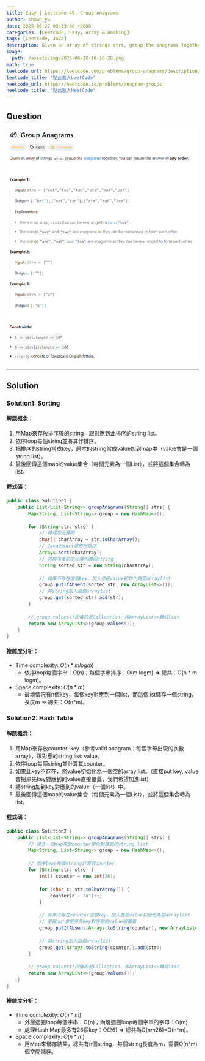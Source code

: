 ```yaml
---
title: Easy | Leetcode 49. Group Anagrams
author: shawn_yu
date: 2025-06-27 03:33:00 +0800
categories: [Leetcode, Easy, Array & Hashing]
tags: [Leetcode, Java]
description: Given an array of strings strs, group the anagrams together. You can return the answer in any order.
image:
  path: /assets/img/2025-06-20-16-16-28.png
math: true
leetcode_url: https://leetcode.com/problems/group-anagrams/description/
leetcode_title: "點此進入LeetCode"
neetcode_url: https://neetcode.io/problems/anagram-groups
neetcode_title: "點此進入NeetCode"
---
```


## Question

![](/assets/img/2025-07-03-00-29-10.png)

---

## Solution

### Solution1: Sorting

#### 解題概念：

1. 用Map來存放排序後的string，跟對應到此排序的string list。
2. 依序loop每個string並將其作排序。
3. 把排序的string當成key，原本的string當成value加到map中（value會是一個string list）。
4. 最後回傳這個map的value集合（每個元素為一個List），並將這個集合轉為list。

#### 程式碼：

```java
public class Solution1 {
    public List<List<String>> groupAnagrams(String[] strs) {
        Map<String, List<String>> group = new HashMap<>();

        for (String str: strs) {
            // 轉成字元陣列
            char[] charArray = str.toCharArray();
            // Java的sort是原地排序
            Arrays.sort(charArray);
            // 將排序後的字元陣列轉回string
            String sorted_str = new String(charArray);

            // 如果不存在這個key，加入並把value初始化為空arraylist
            group.putIfAbsent(sorted_str, new ArrayList<>());
            // 將string加入這個arraylist
            group.get(sorted_str).add(str);
        }

        // group.values()回傳的是Collection，用ArrayList<>轉成list
        return new ArrayList<>(group.values());
    }
}
```

#### 複雜度分析：

- Time complexity: $O(n * m logm)$
    - 依序loop每個字串：O(n)；每個字串排序：O(m logm) => 總共：O(n * m logm)。
- Space complexity: $O(n*m)$
    - 最壞情況有n個key，每個key對應到一個list，而這個list儲存一個string，長度m => 總共：O(n*m)。

### Solution2: Hash Table

#### 解題概念：

1. 用Map來存放counter: key（參考valid anagram：每個字母出現的次數array），跟對應的string list: value。
2. 依序loop每個string並計算其counter。
3. 如果此key不存在，將value初始化為一個空的array list。（直接put key, value會把原先key對應到的value直接覆蓋，我們希望加進list）
4. 將string加到key對應到的value（一個list）中。
5. 最後回傳這個map的value集合（每個元素為一個List），並將這個集合轉為list。

#### 程式碼：

```java
public class Solution2 {
    public List<List<String>> groupAnagrams(String[] strs) {
        // 建立一個map來放counter跟他對應到的string list
        Map<String, List<String>> group = new HashMap<>();

        // 依序loop每個string計算其counter
        for (String str: strs) {
            int[] counter = new int[26];

            for (char c: str.toCharArray()) {
                counter[c - 'a']++;
            }

            // 如果不存在counter這個key，加入並把value初始化為空arraylist
            // 直接put會把原先key對應到的value給覆蓋
            group.putIfAbsent(Arrays.toString(counter), new ArrayList<>());

            // 將string加入這個arraylist
            group.get(Arrays.toString(counter)).add(str);
        }

        // group.values()回傳的是Collection，用ArrayList<>轉成list
        return new ArrayList<>(group.values());
    }
}
```

#### 複雜度分析：

- Time complexity: $O(n*m)$
    - 外層迴圈loop每個字串：O(n)；內層迴圈loop每個字串的字母：O(m)
    - 處理Hash Map最多有26個key：O(26) => 總共為O(n*m*26)=O(n*m)。
- Space complexity: $O(n*m)$
    - 用Map來儲存結果，總共有n個string，每個string長度為m，需要O(n*m)個空間儲存。